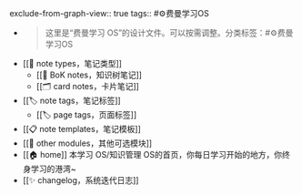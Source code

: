 exclude-from-graph-view:: true
tags:: #⚙️费曼学习OS

- > 这里是“费曼学习 OS”的设计文件。可以按需调整。分类标签：#⚙️费曼学习OS
- [[📝 note types，笔记类型]]
	- [[🌲 BoK notes，知识树笔记]]
	- [[🗂️ card notes，卡片笔记]]
- [[🏷️ note tags，笔记标签]]
	- [[🏷️ page tags，页面标签]]
- [[📋 note templates，笔记模板]]
- [[🧩 other modules，其他可选模块]]
- [[🏠 home]] 本学习 OS/知识管理 OS的首页，你每日学习开始的地方，你终身学习的港湾~
- [[✨ changelog，系统迭代日志]]